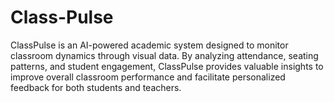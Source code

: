 # Class-Pulse
ClassPulse is an AI-powered academic system designed to monitor classroom dynamics through visual data. By analyzing attendance, seating patterns, and student engagement, ClassPulse provides valuable insights to improve overall classroom performance and facilitate personalized feedback for both students and teachers.
